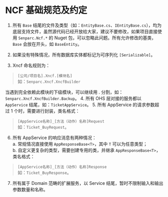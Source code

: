 # NCF 基础规范及约定

1. 所有 `Base` 结尾的文件及类型（如：`EntityBase.cs`、`IEntityBase.cs`），均为底层支持文件，虽然源代码已经开放给大家，建议不要修改，如果项目直接使用 `Senparc.Ncf.*` 的 Nuget 包，可以忽略此问题。所有允许修改的基类，`Base` 会放在开头，如 `BaseEntity`。

2. 如果没有特殊情况，所有数据库实体都标记为可序列化 `[Serializable]`。

3.	Xncf 命名规则为：<br>
> `[公司/项目名].Xncf.[模块名]`<br>
> 如：`Senparc.Xncf.XncfBuilder`

当遇到完全依赖此模块的下级模块，可以继续用 . 分割，如：`Senparc.Xncf.XncfBuilder.Backup`。
4.	所有 OHS 层对接的服务都以 `AppService` 结尾，如：`TicketAppService`。
5.	所有 AppService 的请求参数超过 1 个时，需要进行封装，类名格式：
> `[AppService名称]_[方法（动作）名称]Request`<br>
> 如：`Ticket_BuyRequest`。
6.	所有 AppService 的响应消息有两种情况：<br>
a.	常规情况直接使用 `AppResponseBase<T>`，其中 `T` 可以为任意类型；<br>
b.	自定义更复杂的类型，需要创建专用的类，并继承 `AppResponseBase<T>`，类名格式：<br>
> `[AppService名称]_[方法（动作）名称]Response`<br>
> 如：`Ticket_BuyResponse`。
7.	所有属于 Domain 范畴的扩展服务，以 Service 结尾，暂时不限制输入和输出参数数量和名称。
